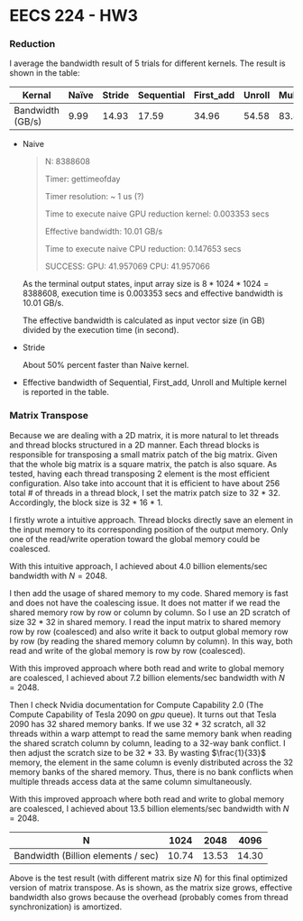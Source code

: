 # EECS 224 - HW3

### Reduction

I average the bandwidth result of 5 trials for different kernels. The result is shown in the table: 

| Kernal           | Naïve | Stride | Sequential | First_add | Unroll | Multiple |
| ---------------- | ----- | ------ | ---------- | --------- | ------ | -------- |
| Bandwidth (GB/s) | 9.99  | 14.93  | 17.59      | 34.96     | 54.58  | 83.43    |

- Naive

  > N: 8388608
  >
  > Timer: gettimeofday
  >
  > Timer resolution: ~ 1 us (?)
  >
  > Time to execute naive GPU reduction kernel: 0.003353 secs
  >
  > Effective bandwidth: 10.01 GB/s
  >
  > Time to execute naive CPU reduction: 0.147653 secs
  >
  > SUCCESS: GPU: 41.957069     CPU: 41.957066

  As the terminal output states, input array size is $8*1024*1024=8388608$, execution time is $0.003353$ secs and effective bandwidth is $10.01$ GB/s. 

  The effective bandwidth is calculated as input vector size (in GB) divided by the execution time (in second). 

- Stride

  About 50% percent faster than Naive kernel. 

- Effective bandwidth of Sequential, First_add, Unroll and Multiple kernel is reported in the table. 

### Matrix Transpose

Because we are dealing with a 2D matrix, it is more natural to let threads and thread blocks structured in a 2D manner. Each thread blocks is responsible for transposing a small matrix patch of the big matrix. Given that the whole big matrix is a square matrix, the patch is also square. As tested, having each thread transposing 2 element is the most efficient configuration. Also take into account that it is efficient to have about 256 total # of threads in a thread block, I set the matrix patch size to 32 * 32. Accordingly, the block size is 32 * 16 * 1. 

I firstly wrote a intuitive approach. Thread blocks directly save an element in the input memory to its corresponding position of the output memory. Only one of the read/write operation toward the global memory could be coalesced. 

With this intuitive approach, I achieved about $4.0$ billion elements/sec bandwidth with $N = 2048$.

I then add the usage of shared memory to my code. Shared memory is fast and does not have the coalescing issue. It does not matter if we read the shared memory row by row or column by column. So I use an 2D scratch of size 32 * 32 in shared memory. I read the input matrix to shared memory row by row (coalesced) and also write it back to output global memory row by row (by reading the shared memory column by column). In this way, both read and write of the global memory is row by row (coalesced). 

With this improved approach where both read and write to global memory are coalesced, I achieved about $7.2$ billion elements/sec bandwidth with $N = 2048$. 

Then I check Nvidia documentation for Compute Capability 2.0 (The Compute Capability of Tesla 2090 on $gpu$ queue). It turns out that Tesla 2090 has 32 shared memory banks. If we use 32 * 32 scratch, all 32 threads within a warp attempt to read the same memory bank when reading the shared scratch column by column, leading to a 32-way bank conflict. I then adjust the scratch size to be 32 * 33. By wasting $\frac{1}{33}$ memory, the element in the same column is evenly distributed across the 32 memory banks of the shared memory. Thus, there is no bank conflicts when multiple threads access data at the same column simultaneously. 

With this improved approach where both read and write to global memory are coalesced, I achieved about $13.5$ billion elements/sec bandwidth with $N = 2048$. 

| N                                  | 1024  | 2048  | 4096  |
| ---------------------------------- | ----- | ----- | ----- |
| Bandwidth (Billion elements / sec) | 10.74 | 13.53 | 14.30 |

Above is the test result (with different matrix size $N$) for this final optimized version of matrix transpose. As is shown, as the matrix size grows, effective bandwidth also grows because the overhead (probably comes from thread synchronization) is amortized. 

